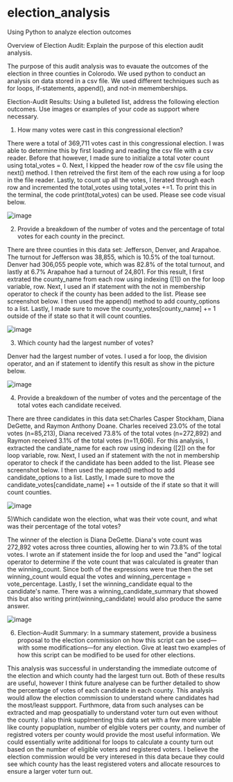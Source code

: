 # election_analysis
Using Python to analyze election outcomes 

Overview of Election Audit: Explain the purpose of this election audit analysis.

The purpose of this audit analysis was to evauate the outcomes of the election in three counties in Colorodo. We used python to conduct an analysis on data stored in a csv file. We used different techniques such as for loops, if-statements, append(), and not-in mememberships. 

Election-Audit Results: Using a bulleted list, address the following election outcomes. Use images or examples of your code as support where necessary.

1) How many votes were cast in this congressional election?

There were a total of 369,711 votes cast in this congressional election. I was able to determine this by first loading and reading the csv file with a csv reader. Before that however, I made sure to initialize a total voter count using total_votes = 0. Next, I kipped the header row of the csv file using the next() method. I then retreived the first item of the each row using a for loop in the file reader. Lastly, to count up all the votes, I iterated through each row and incremented the total_votes using total_votes +=1. To print this in the terminal, the code print(total_votes) can be used. Please see code visual below.

![image](https://user-images.githubusercontent.com/96396696/150655872-30b63b9d-4305-44d7-a5c9-d68b9add8c04.png)

2) Provide a breakdown of the number of votes and the percentage of total votes for each county in the precinct.

There are three counties in this data set: Jefferson, Denver, and Arapahoe. The turnout for Jefferson was 38,855, which is 10.5% of the toal turnout. Denver had 306,055 people vote, which was 82.8% of the total turnout, and lastly at 6.7% Arapahoe had a turnout of 24,801. For this result, I first extrated the county_name from each row using indexing ([1]) on the for loop variable, row. Next, I used an if statement with the not in membership operator to check if the county has been added to the list. Please see screenshot below. I then used the append() method to add county_options to a list. Lastly, I made sure to move the county_votes[county_name] += 1 outside of the if state so that it will count counties.
    
![image](https://user-images.githubusercontent.com/96396696/150656225-45c0094d-b67e-47ee-beff-c40f3661d1b2.png)  
    
3) Which county had the largest number of votes?
     
Denver had the largest number of votes. I used a for loop, the division operator, and an if statement to identify this result as show in the picture below. 
     
![image](https://user-images.githubusercontent.com/96396696/150656690-d6da70c2-4d78-45ae-95a6-3b0c12679757.png)  
  
4) Provide a breakdown of the number of votes and the percentage of the total votes each candidate received.
   
There are three candidates in this data set:Charles Casper Stockham, Diana DeGette, and Raymon Anthony Doane. Charles received 23.0% of the total votes (n=85,213), Diana received 73.8% of the total votes (n=272,892) and Raymon received 3.1% of the total votes (n=11,606). For this analysis, I extracted the candiate_name for each row using indexing ([2]) on the for loop variable, row. Next, I used an if statement with the not in membership operator to check if the candidate has been added to the list. Please see screenshot below. I then used the append() method to add candidate_options to a list. Lastly, I made sure to move the candidate_votes[candidate_name] += 1 outside of the if state so that it will count counties.
  
![image](https://user-images.githubusercontent.com/96396696/150656491-8f86ca49-e9c9-44ac-9fb7-2fd222f4faba.png)      
      
5)Which candidate won the election, what was their vote count, and what was their percentage of the total votes?
   
The winner of the election is Diana DeGette. Diana's vote count was 272,892 votes across three counties, allowing her to win 73.8% of the total votes. I wrote an if statement inside the for loop and used the "and" logical operator to determine if the vote count that was calculated is greater than the winning_count. Since both of the expressions were true then the set winning_count would equal the votes and winning_percentage = vote_percentage. Lastly, I set the winning_candidate equal to the candidate's name. There was a winning_candidate_summary that showed this but also writing print(winning_candidate) would also produce the same answer.
   
![image](https://user-images.githubusercontent.com/96396696/150656759-4355c935-65ac-4a8d-8b78-20331116cf89.png)  
   
6) Election-Audit Summary: In a summary statement, provide a business proposal to the election commission on how this script can be used—with some modifications—for any election. Give at least two examples of how this script can be modified to be used for other elections.

This analysis was successful in understanding the immediate outcome of the election and which county had the largest turn out. Both of these results are useful, however I think future analyese can be further detailed to show the percentage of votes of each candidate in each county. This analysis would allow the election commission to understand where candidates had the most/least suppport. Furthmore, data from such analyses can be extracted and map geospatially to understand voter turn out even without the county. I also think supplmenting this data set with a few more variable like county popuplation, number of elgible voters per county, and number of registred voters per county would provide the most useful information. We could essentially write additional for loops to calculate a county turn out based on the number of eligible voters and registered voters. I believe the election commission would be very interesed in this data becaue they could see which county has the least registered voters and allocate resources to ensure a larger voter turn out. 
